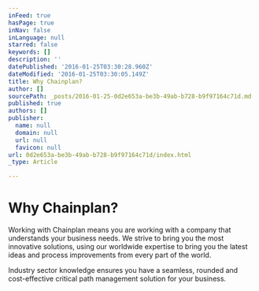 ```yaml
---
inFeed: true
hasPage: true
inNav: false
inLanguage: null
starred: false
keywords: []
description: ''
datePublished: '2016-01-25T03:30:28.960Z'
dateModified: '2016-01-25T03:30:05.149Z'
title: Why Chainplan?
author: []
sourcePath: _posts/2016-01-25-0d2e653a-be3b-49ab-b728-b9f97164c71d.md
published: true
authors: []
publisher:
  name: null
  domain: null
  url: null
  favicon: null
url: 0d2e653a-be3b-49ab-b728-b9f97164c71d/index.html
_type: Article

---
```

# Why Chainplan?

Working with Chainplan means you are working with a company that understands your business needs. We strive to bring you the most innovative solutions, using our worldwide expertise to bring you the latest ideas and process improvements from every part of the world.

Industry sector knowledge ensures you have a seamless, rounded and cost-effective critical path management solution for your business.